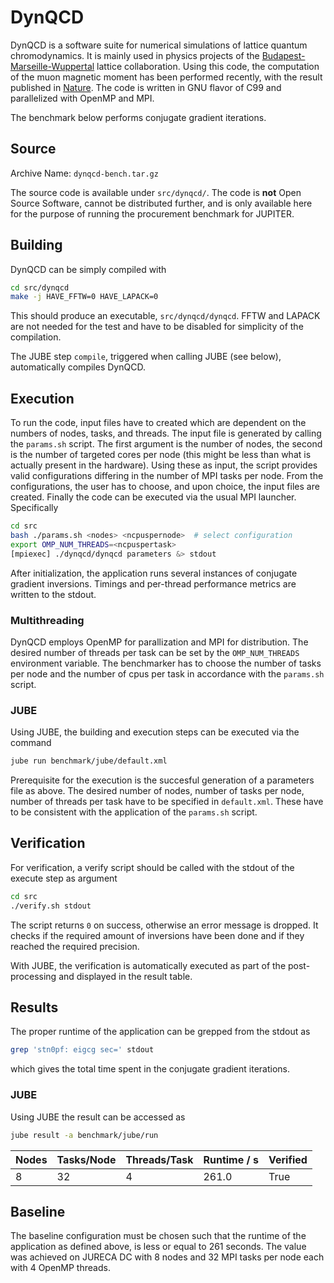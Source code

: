 # DynQCD

DynQCD is a software suite for numerical simulations of lattice quantum
chromodynamics. It is mainly used in physics projects of the
[Budapest-Marseille-Wuppertal](https://www.bmw.uni-wuppertal.de) lattice
collaboration. Using this code, the computation of the muon magnetic moment has
been performed recently, with the result published in
[Nature](https://www.nature.com/articles/s41586-021-03418-1). The code is
written in GNU flavor of C99 and parallelized with OpenMP and MPI.

The benchmark below performs conjugate gradient iterations.

## Source

Archive Name: `dynqcd-bench.tar.gz`

The source code is available under `src/dynqcd/`. The code is **not** Open Source Software,
cannot be distributed further, and is only available here for the purpose of running the
procurement benchmark for JUPITER.

## Building

DynQCD can be simply compiled with

```bash
cd src/dynqcd
make -j HAVE_FFTW=0 HAVE_LAPACK=0
```

This should produce an executable, `src/dynqcd/dynqcd`. FFTW and LAPACK are not
needed for the test and have to be disabled for simplicity of the compilation.

The JUBE step `compile`, triggered when calling JUBE (see below), automatically compiles DynQCD.

## Execution

To run the code, input files have to created which are dependent on the numbers 
of nodes, tasks, and threads. The input file is generated by calling the 
`params.sh` script. The first argument is the number of nodes, the second is 
the number of targeted cores per node (this might be less than what is actually 
present in the hardware). Using these as input, the script provides valid 
configurations differing in the number of MPI tasks per node. From the 
configurations, the user has to choose, and upon choice, the input files are 
created.
Finally the code can be executed via the usual MPI launcher. Specifically

```bash
cd src
bash ./params.sh <nodes> <ncpuspernode>  # select configuration
export OMP_NUM_THREADS=<ncpuspertask>
[mpiexec] ./dynqcd/dynqcd parameters &> stdout
```

After initialization, the application runs several instances of conjugate
gradient inversions. Timings and per-thread performance metrics are written to
the stdout.

### Multithreading

DynQCD employs OpenMP for parallization and MPI for distribution.  The desired
number of threads per task can be set by the ``OMP_NUM_THREADS`` environment
variable. The benchmarker has to choose the number of tasks per node and the
number of cpus per task in accordance with the `params.sh` script.

### JUBE

Using JUBE, the building and execution steps can be executed via the command

```bash
jube run benchmark/jube/default.xml
```

Prerequisite for the execution is the succesful generation of a parameters file
as above. The desired number of nodes, number of tasks per node, number of
threads per task have to be specified in `default.xml`. These have to be
consistent with the application of  the `params.sh` script.

## Verification

For verification, a verify script should be called with the stdout of the execute step as argument

```bash
cd src
./verify.sh stdout
```

The script returns `0` on success, otherwise an error message is dropped. It
checks if the required amount of inversions have been done and if they reached
the required precision.

With JUBE, the verification is automatically executed as part of the
post-processing and displayed in the result table.

## Results

The proper runtime of the application can be grepped from the stdout as

```bash
grep 'stn0pf: eigcg sec=' stdout
```

which gives the total time spent in the conjugate gradient iterations.

### JUBE

Using JUBE the result can be accessed as

```bash
jube result -a benchmark/jube/run
```

| Nodes | Tasks/Node | Threads/Task | Runtime / s | Verified |
|-------|------------|--------------|-------------|----------|
|     8 |         32 |            4 |       261.0 |     True |

## Baseline

The baseline configuration must be chosen such that the runtime of the
application as defined above, is less or equal to 261 seconds. The value was
achieved on JURECA DC with 8 nodes and 32 MPI tasks per node each with 4 OpenMP
threads.
